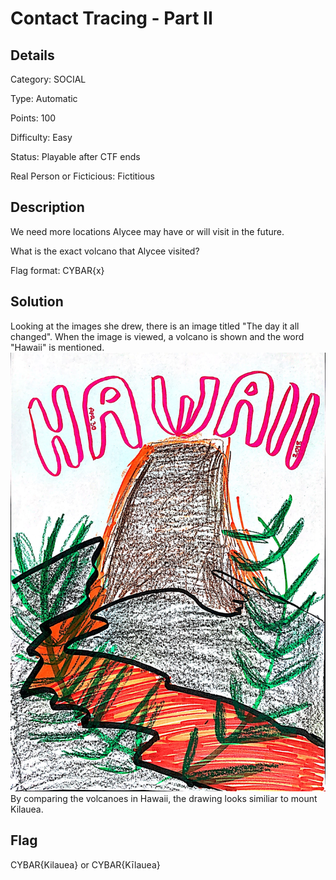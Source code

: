 # Contact Tracing - Part II

## Details

Category: SOCIAL

Type: Automatic

Points: 100

Difficulty: Easy

Status: Playable after CTF ends

Real Person or Ficticious: Fictitious

## Description 
We need more locations Alycee may have or will visit in the future.

What is the exact volcano that Alycee visited?

Flag format: CYBAR{x}

## Solution 

Looking at the images she drew, there is an image titled "The day it all changed". When the image is viewed, a volcano is shown and the word "Hawaii" is mentioned. 
![volcano](https://github.com/mashmllo/ctf-writeups/blob/master/CYBAR%20OSINT/Social/Contact%20Tracing%20-%20Part%20II/contact_tracing_2.jpg)
By comparing the volcanoes in Hawaii, the drawing looks similiar to mount Kilauea.  


## Flag 
CYBAR{Kilauea} or CYBAR{Kīlauea}
